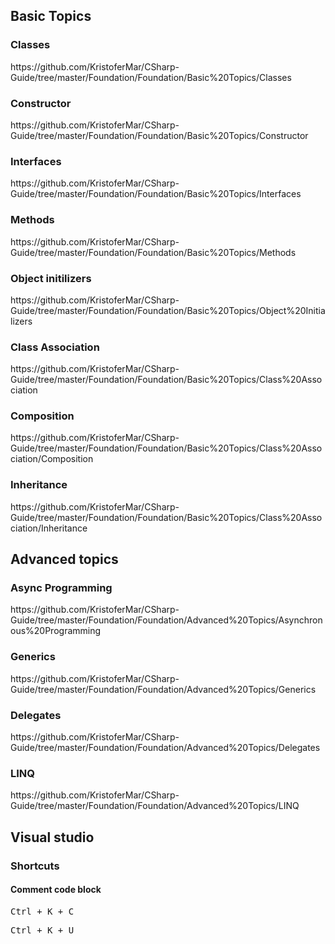 <h2>Basic Topics</h2>


<h3>Classes</h3>
https://github.com/KristoferMar/CSharp-Guide/tree/master/Foundation/Foundation/Basic%20Topics/Classes

<h3>Constructor</h3>
https://github.com/KristoferMar/CSharp-Guide/tree/master/Foundation/Foundation/Basic%20Topics/Constructor

<h3>Interfaces</h3>
https://github.com/KristoferMar/CSharp-Guide/tree/master/Foundation/Foundation/Basic%20Topics/Interfaces

<h3>Methods</h3>
https://github.com/KristoferMar/CSharp-Guide/tree/master/Foundation/Foundation/Basic%20Topics/Methods

<h3>Object initilizers</h3>
https://github.com/KristoferMar/CSharp-Guide/tree/master/Foundation/Foundation/Basic%20Topics/Object%20Initializers

<h3>Class Association</h3>
https://github.com/KristoferMar/CSharp-Guide/tree/master/Foundation/Foundation/Basic%20Topics/Class%20Association

<h3>Composition</h3>
https://github.com/KristoferMar/CSharp-Guide/tree/master/Foundation/Foundation/Basic%20Topics/Class%20Association/Composition

<h3>Inheritance</h3>
https://github.com/KristoferMar/CSharp-Guide/tree/master/Foundation/Foundation/Basic%20Topics/Class%20Association/Inheritance



<h2>Advanced topics</h2>

<h3>Async Programming</h3>
https://github.com/KristoferMar/CSharp-Guide/tree/master/Foundation/Foundation/Advanced%20Topics/Asynchronous%20Programming

<h3>Generics</h3>
https://github.com/KristoferMar/CSharp-Guide/tree/master/Foundation/Foundation/Advanced%20Topics/Generics 

<h3>Delegates</h3>
https://github.com/KristoferMar/CSharp-Guide/tree/master/Foundation/Foundation/Advanced%20Topics/Delegates

<h3>LINQ</h3>
https://github.com/KristoferMar/CSharp-Guide/tree/master/Foundation/Foundation/Advanced%20Topics/LINQ


<h2>Visual studio</h2>
<h3>Shortcuts</h3>
<h4>Comment code block</h4>
<pre>Ctrl + K + C </pre>
<pre>Ctrl + K + U </pre>